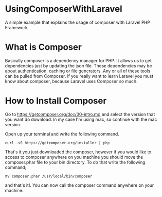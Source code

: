 UsingComposerWithLaravel
========================

A simple example that explains the usage of composer with Laravel PHP Framework

What is Composer 
========================

Basically composer is a dependency manager for PHP. It allows us to get dependencies just by updating the json file. These dependencies may be about authentication, caching or file generators. Any or all of these tools can be pulled from Composer. If you really want to learn Laravel you must know about composer, because Laravel uses Composer so much. 

How to Install Composer
========================
Go to https://getcomposer.org/doc/00-intro.md and select the version that you want do download. In my case I'm using mac, so continue with the mac version.

Open up your terminal and write the following command.

<pre class=" language-bash"><code class=" language-bash">curl -sS https://getcomposer.org/installer | php
</code></pre>

That's it you just downloaded the composer, however if you would like to access to composer anywhere on you machine you should move the composer.phar file to your bin directory. To do that write the following command;

<pre class=" language-bash"><code class=" language-bash">mv composer.phar /usr/local/bin/composer</code></pre>

and that's it!. You can now call the composer command anywhere on your machine. 




